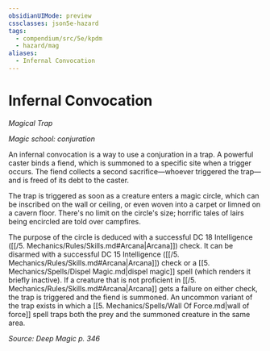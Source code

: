 ```yaml
---
obsidianUIMode: preview
cssclasses: json5e-hazard
tags:
  - compendium/src/5e/kpdm
  - hazard/mag
aliases:
  - Infernal Convocation
---
```

# Infernal Convocation
*Magical Trap*  

*Magic school: conjuration*

An infernal convocation is a way to use a conjuration in a trap. A powerful caster binds a fiend, which is summoned to a specific site when a trigger occurs. The fiend collects a second sacrifice—whoever triggered the trap—and is freed of its debt to the caster.

The trap is triggered as soon as a creature enters a magic circle, which can be inscribed on the wall or ceiling, or even woven into a carpet or limned on a cavern floor. There's no limit on the circle's size; horrific tales of lairs being encircled are told over campfires.

The purpose of the circle is deduced with a successful DC 18 Intelligence ([[/5. Mechanics/Rules/Skills.md#Arcana\|Arcana]]) check. It can be disarmed with a successful DC 15 Intelligence ([[/5. Mechanics/Rules/Skills.md#Arcana\|Arcana]]) check or a [[5. Mechanics/Spells/Dispel Magic.md\|dispel magic]] spell (which renders it briefly inactive). If a creature that is not proficient in [[/5. Mechanics/Rules/Skills.md#Arcana\|Arcana]] gets a failure on either check, the trap is triggered and the fiend is summoned. An uncommon variant of the trap exists in which a [[5. Mechanics/Spells/Wall Of Force.md\|wall of force]] spell traps both the prey and the summoned creature in the same area.

*Source: Deep Magic p. 346*
